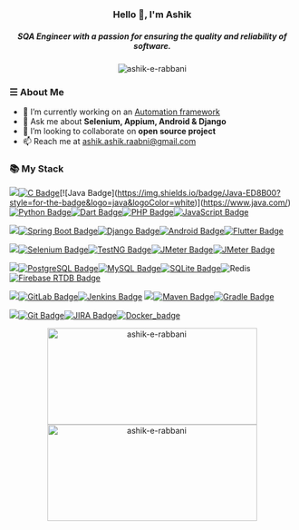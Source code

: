 <h3 align="center">Hello 👋, I'm Ashik</h3>
<h5 align="center">SQA Engineer with a passion for ensuring the quality and reliability of software.</h5>

<p align="center"> <img src="https://komarev.com/ghpvc/?username=ashik-e-rabbani&label=Profile%20views&color=0e75b6&style=flat" alt="ashik-e-rabbani" /> </p>


### ☰ About Me
- 🔭 I’m currently working on an [Automation framework](https://github.com/ashik-e-rabbani/Web-automation-with-selenium)
- 💬 Ask me about **Selenium, Appium, Android & Django**
- 👯 I’m looking to collaborate on **open source project**
- 📫 Reach me at [ashik.ashik.raabni@gmail.com](mailto:ashik.ashik.raabni@gmail.com)

### 📚 My Stack

<img src="https://img.shields.io/badge/Languages-424242?style=for-the-badge&logoColor=FFFFFF">[![C Badge](https://img.shields.io/badge/C-00599C?style=for-the-badge&logo=c&logoColor=white)](https://en.wikipedia.org/wiki/C_(programming_language))[![Java Badge](https://img.shields.io/badge/Java-ED8B00?style=for-the-badge&logo=java&logoColor=white)](https://www.java.com/)[![Python Badge](https://img.shields.io/badge/Python-3776AB?style=for-the-badge&logo=python&logoColor=white)](https://www.python.org/)[![Dart Badge](https://img.shields.io/badge/Dart-0175C2?style=for-the-badge&logo=dart&logoColor=white)](https://dart.dev/)[![PHP Badge](https://img.shields.io/badge/PHP-777BB4?style=for-the-badge&logo=php&logoColor=white)](https://www.php.net/)[![JavaScript Badge](https://img.shields.io/badge/JavaScript-F7DF1E?style=for-the-badge&logo=javascript&logoColor=black)](https://developer.mozilla.org/en-US/docs/Web/JavaScript)

<img src="https://img.shields.io/badge/Frameworks-424242?style=for-the-badge&logoColor=FFFFFF">[![Spring Boot Badge](https://img.shields.io/badge/Spring_Boot-6DB33F?style=for-the-badge&logo=spring&logoColor=white)](https://spring.io/projects/spring-boot)[![Django Badge](https://img.shields.io/badge/Django-092E20?style=for-the-badge&logo=django&logoColor=white)](https://www.djangoproject.com/)[![Android Badge](https://img.shields.io/badge/Android-3DDC84?style=for-the-badge&logo=android&logoColor=white)](https://developer.android.com/)[![Flutter Badge](https://img.shields.io/badge/Flutter-02569B?style=for-the-badge&logo=flutter&logoColor=white)](https://flutter.dev/)

<img src="https://img.shields.io/badge/Automation-424242?style=for-the-badge&logoColor=FFFFFF">[![Selenium Badge](https://img.shields.io/badge/Selenium-43B02A?style=for-the-badge&logo=selenium&logoColor=white)](https://www.selenium.dev/)[![TestNG Badge](https://img.shields.io/badge/TestNG-007ACC?style=for-the-badge&logo=testng&logoColor=white)](https://testng.org/)[![JMeter Badge](https://img.shields.io/badge/JMeter-D22128?style=for-the-badge&logo=apache-jmeter&logoColor=white)](https://jmeter.apache.org)[![JMeter Badge](https://img.shields.io/badge/Postman-FF6C37?style=for-the-badge&logo=Postman&logoColor=white)](https://jmeter.apache.org/)


<img src="https://img.shields.io/badge/Databases-424242?style=for-the-badge&logoColor=FFFFFF">[![PostgreSQL Badge](https://img.shields.io/badge/PostgreSQL-4169E1?style=for-the-badge&logo=postgresql&logoColor=white)](https://www.postgresql.org/)[![MySQL Badge](https://img.shields.io/badge/MySQL-4479A1?style=for-the-badge&logo=mysql&logoColor=white)](https://www.mysql.com/)[![SQLite Badge](https://img.shields.io/badge/SQLite-003B57?style=for-the-badge&logo=sqlite&logoColor=white)](https://www.sqlite.org/)![Redis](https://img.shields.io/badge/redis-CC0000.svg?&style=for-the-badge&logo=redis&logoColor=white)[![Firebase RTDB Badge](https://img.shields.io/badge/Firebase_RTD-FFCA28?style=for-the-badge&logo=firebase&logoColor=black)](https://firebase.google.com/docs/database)




<img src="https://img.shields.io/badge/CI CD-424242?style=for-the-badge&logoColor=FFFFFF">[![GitLab Badge](https://img.shields.io/badge/GitLab-FCA121?style=for-the-badge&logo=gitlab&logoColor=black)](https://about.gitlab.com/)[![Jenkins Badge](https://img.shields.io/badge/Jenkins-D24939?style=for-the-badge&logo=jenkins&logoColor=white)](https://www.jenkins.io/) <img src="https://img.shields.io/badge/Build Tools-424242?style=for-the-badge&logoColor=FFFFFF">[![Maven Badge](https://img.shields.io/badge/Maven-C71A36?style=for-the-badge&logo=apache-maven&logoColor=white)](https://maven.apache.org/)[![Gradle Badge](https://img.shields.io/badge/Gradle-02303A?style=for-the-badge&logo=gradle&logoColor=white)](https://gradle.org/)


<img src="https://img.shields.io/badge/Tools-424242?style=for-the-badge&logoColor=FFFFFF">[![Git Badge](https://img.shields.io/badge/Git-F05032?style=for-the-badge&logo=git&logoColor=white)](https://git-scm.com/)[![JIRA Badge](https://img.shields.io/badge/JIRA-0052CC?style=for-the-badge&logo=jira&logoColor=white)](https://www.atlassian.com/software/jira)[![Docker_badge](https://img.shields.io/badge/Docker-2CA5E0?style=for-the-badge&logo=docker&logoColor=white)](https://www.atlassian.com/software/jira)
 

</p>

<p align="center">
  <img src="https://github-readme-stats.vercel.app/api?username=ashik-e-rabbani&show_icons=true&locale=en" alt="ashik-e-rabbani" width="370" height="170"/>
  <img src="https://github-readme-streak-stats.herokuapp.com/?user=ashik-e-rabbani" alt="ashik-e-rabbani" width="370" height="170"/>
</p>


